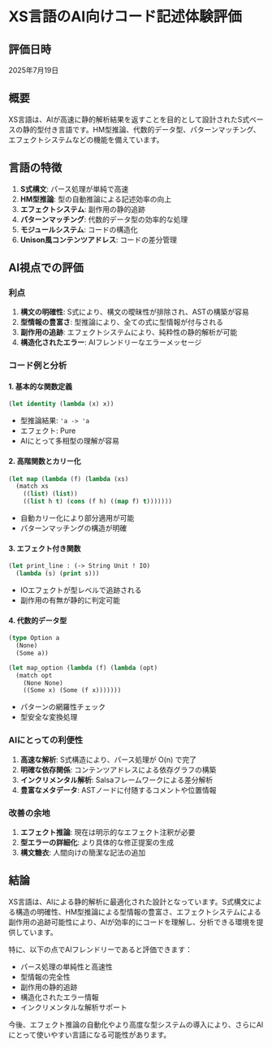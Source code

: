 # XS言語のAI向けコード記述体験評価

## 評価日時
2025年7月19日

## 概要
XS言語は、AIが高速に静的解析結果を返すことを目的として設計されたS式ベースの静的型付き言語です。HM型推論、代数的データ型、パターンマッチング、エフェクトシステムなどの機能を備えています。

## 言語の特徴
1. **S式構文**: パース処理が単純で高速
2. **HM型推論**: 型の自動推論による記述効率の向上
3. **エフェクトシステム**: 副作用の静的追跡
4. **パターンマッチング**: 代数的データ型の効率的な処理
5. **モジュールシステム**: コードの構造化
6. **Unison風コンテンツアドレス**: コードの差分管理

## AI視点での評価

### 利点
1. **構文の明確性**: S式により、構文の曖昧性が排除され、ASTの構築が容易
2. **型情報の豊富さ**: 型推論により、全ての式に型情報が付与される
3. **副作用の追跡**: エフェクトシステムにより、純粋性の静的解析が可能
4. **構造化されたエラー**: AIフレンドリーなエラーメッセージ

### コード例と分析

#### 1. 基本的な関数定義
```lisp
(let identity (lambda (x) x))
```
- 型推論結果: `'a -> 'a`
- エフェクト: Pure
- AIにとって多相型の理解が容易

#### 2. 高階関数とカリー化
```lisp
(let map (lambda (f) (lambda (xs)
  (match xs
    ((list) (list))
    ((list h t) (cons (f h) ((map f) t)))))))
```
- 自動カリー化により部分適用が可能
- パターンマッチングの構造が明確

#### 3. エフェクト付き関数
```lisp
(let print_line : (-> String Unit ! IO)
  (lambda (s) (print s)))
```
- IOエフェクトが型レベルで追跡される
- 副作用の有無が静的に判定可能

#### 4. 代数的データ型
```lisp
(type Option a
  (None)
  (Some a))

(let map_option (lambda (f) (lambda (opt)
  (match opt
    (None None)
    ((Some x) (Some (f x)))))))
```
- パターンの網羅性チェック
- 型安全な変換処理

### AIにとっての利便性

1. **高速な解析**: S式構造により、パース処理が O(n) で完了
2. **明確な依存関係**: コンテンツアドレスによる依存グラフの構築
3. **インクリメンタル解析**: Salsaフレームワークによる差分解析
4. **豊富なメタデータ**: ASTノードに付随するコメントや位置情報

### 改善の余地

1. **エフェクト推論**: 現在は明示的なエフェクト注釈が必要
2. **型エラーの詳細化**: より具体的な修正提案の生成
3. **構文糖衣**: 人間向けの簡潔な記法の追加

## 結論

XS言語は、AIによる静的解析に最適化された設計となっています。S式構文による構造の明確性、HM型推論による型情報の豊富さ、エフェクトシステムによる副作用の追跡可能性により、AIが効率的にコードを理解し、分析できる環境を提供しています。

特に、以下の点でAIフレンドリーであると評価できます：
- パース処理の単純性と高速性
- 型情報の完全性
- 副作用の静的追跡
- 構造化されたエラー情報
- インクリメンタルな解析サポート

今後、エフェクト推論の自動化やより高度な型システムの導入により、さらにAIにとって使いやすい言語になる可能性があります。